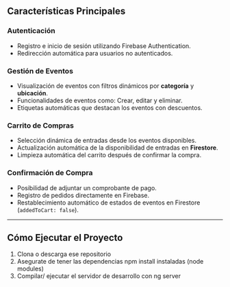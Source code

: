 
## Características Principales

###  **Autenticación**
- Registro e inicio de sesión utilizando Firebase Authentication.
- Redirección automática para usuarios no autenticados.

###  **Gestión de Eventos**
- Visualización de eventos con filtros dinámicos por **categoría** y **ubicación**.
- Funcionalidades de eventos como: Crear, editar y eliminar.
- Etiquetas automáticas que destacan los eventos con descuentos.

###  **Carrito de Compras**
- Selección dinámica de entradas desde los eventos disponibles.
- Actualización automática de la disponibilidad de entradas en **Firestore**.
- Limpieza automática del carrito después de confirmar la compra.

###  **Confirmación de Compra**
- Posibilidad de adjuntar un comprobante de pago.
- Registro de pedidos directamente en Firebase.
- Restablecimiento automático de estados de eventos en Firestore (`addedToCart: false`).

---

##  **Cómo Ejecutar el Proyecto**

1. Clona o descarga ese repositorio
2. Asegurate de tener las dependencias npm install instaladas (node modules)
3. Compilar/ ejecutar el servidor de desarrollo con ng server
